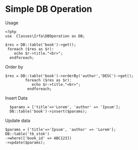 # Simple DB Operation


Usage

    <?php
    use  Classes\Irfa\DBOperation as DB;
    
    $res = DB::table('book')->get();
     foreach ($res as $r):
        echo $r->title."<br>";
      endforeach;

Order by

 

    $res = DB::table('book')->orderBy('author','DESC')->get();
             foreach ($res as $r):
                echo $r->title."<br>";
              endforeach;

  Insert Data
  

      $params = ['title'=>'Lorem', 'author' => 'Ipsum'];
      DB::table('book')->insert($params);
 Update data
 

    $params = ['title'=>'Ipsum', 'author' => 'Lorem'];
    DB::table('tb_stok')
	->where(['book_id' => ABC123])
	->update($params);
